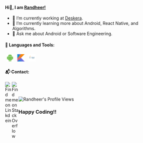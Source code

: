 #### Hi👋, I am [Randheer!](https://randheer.me) 

- 🔭 I’m currently working at [Deskera](https://www.deskera.com/).
- 🌱 I’m currently learning more about Android, React Native, and Algorithms.
- 💬 Ask me about Android or Software Engineering.


#### 🧰 Languages and Tools:
<p align="left">
<img src="https://raw.githubusercontent.com/github/explore/80688e429a7d4ef2fca1e82350fe8e3517d3494d/topics/android/android.png" alt="Android" height="24" style="vertical-align:top; margin:4px">
<img src="https://raw.githubusercontent.com/github/explore/80688e429a7d4ef2fca1e82350fe8e3517d3494d/topics/kotlin/kotlin.png" alt="Kotlin" height="24" style="vertical-align:top; margin:4px">
<img src="https://raw.githubusercontent.com/github/explore/80688e429a7d4ef2fca1e82350fe8e3517d3494d/topics/java/java.png" alt="Java" height="24" style="vertical-align:top; margin:4px">
</p>

#### 📬 Contact:
<p>
<a href="https://www.linkedin.com/in/randheer094/">
  <img align="left" alt="Find me on Linkdein" width="22px" src="https://github.com/randheercode/randheercode/blob/master/assets/li.png" />
</a>
<a href="https://stackoverflow.com/users/3524134/rks">
  <img align="left" alt="Find me on StackOverflow" width="22px" src="https://github.com/randheercode/randheercode/blob/master/assets/so.png" />
</a>
</p>

<br/>
<br/>

<p align="left"><img src="https://komarev.com/ghpvc/?username=randheercode&label=Views&color=blue&style=plastic" alt="Randheer's Profile Views"/></p>

### Happy Coding!!
